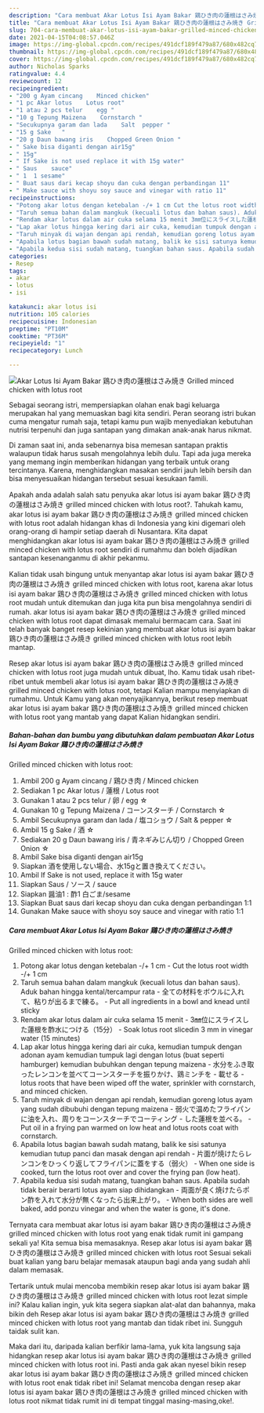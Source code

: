 ```yaml
---
description: "Cara membuat Akar Lotus Isi Ayam Bakar 鶏ひき肉の蓮根はさみ焼き Grilled minced chicken with lotus root Sederhana dan Mudah Dibuat"
title: "Cara membuat Akar Lotus Isi Ayam Bakar 鶏ひき肉の蓮根はさみ焼き Grilled minced chicken with lotus root Sederhana dan Mudah Dibuat"
slug: 704-cara-membuat-akar-lotus-isi-ayam-bakar-grilled-minced-chicken-with-lotus-root-sederhana-dan-mudah-dibuat
date: 2021-04-15T04:08:57.046Z
image: https://img-global.cpcdn.com/recipes/491dcf189f479a87/680x482cq70/akar-lotus-isi-ayam-bakar-鶏ひき肉の蓮根はさみ焼き-grilled-minced-chicken-with-lotus-root-foto-resep-utama.jpg
thumbnail: https://img-global.cpcdn.com/recipes/491dcf189f479a87/680x482cq70/akar-lotus-isi-ayam-bakar-鶏ひき肉の蓮根はさみ焼き-grilled-minced-chicken-with-lotus-root-foto-resep-utama.jpg
cover: https://img-global.cpcdn.com/recipes/491dcf189f479a87/680x482cq70/akar-lotus-isi-ayam-bakar-鶏ひき肉の蓮根はさみ焼き-grilled-minced-chicken-with-lotus-root-foto-resep-utama.jpg
author: Nicholas Sparks
ratingvalue: 4.4
reviewcount: 12
recipeingredient:
- "200 g Ayam cincang    Minced chicken"
- "1 pc Akar lotus    Lotus root"
- "1 atau 2 pcs telur    egg "
- "10 g Tepung Maizena    Cornstarch "
- "Secukupnya garam dan lada    Salt  pepper "
- "15 g Sake   "
- "20 g Daun bawang iris    Chopped Green Onion "
- " Sake bisa diganti dengan air15g"
- " 15g"
- " If Sake is not used replace it with 15g water"
- " Saus    sauce"
- " 1  1 sesame"
- " Buat saus dari kecap shoyu dan cuka dengan perbandingan 11"
- " Make sauce with shoyu soy sauce and vinegar with ratio 11"
recipeinstructions:
- "Potong akar lotus dengan ketebalan -/+ 1 cm Cut the lotus root width -/+ 1 cm"
- "Taruh semua bahan dalam mangkuk (kecuali lotus dan bahan saus). Aduk bahan hingga kental/tercampur rata 全ての材料をボウルに入れて、粘りが出るまで練る。 Put all ingredients in a bowl and knead until sticky"
- "Rendam akar lotus dalam air cuka selama 15 menit 3㎜位にスライスした蓮根を酢水につける（15分） Soak lotus root sliced ​​in 3 mm in vinegar water (15 minutes)"
- "Lap akar lotus hingga kering dari air cuka, kemudian tumpuk dengan adonan ayam kemudian tumpuk lagi dengan lotus (buat seperti hamburger) kemudian bubuhkan dengan tepung maizena 水分をふき取ったレンコンを並べてコーンスターチを振りかけ、鶏ミンチを 載せる lotus roots that have been wiped off the water, sprinkler with cornstarch, and minced chicken."
- "Taruh minyak di wajan dengan api rendah, kemudian goreng lotus ayam yang sudah dibubuhi dengan tepung maizena 弱火で温めたフライパンに油を入れ、周りをコーンスターチでコーティング した蓮根を並べる。 Put oil in a frying pan warmed on low heat and lotus roots coat with cornstarch."
- "Apabila lotus bagian bawah sudah matang, balik ke sisi satunya kemudian tutup panci dan masak dengan api rendah 片面が焼けたらレンコンをひっくり返してフライパンに蓋をする（弱火） When one side is cooked, turn the lotus root over and cover the frying pan (low heat)."
- "Apabila kedua sisi sudah matang, tuangkan bahan saus. Apabila sudah tidak berair berarti lotus ayam siap dihidangkan 両面が良く焼けたらポン酢を入れて水分が無くなったら出来上がり。 When both sides are well baked, add ponzu vinegar and when the water is gone, it&#39;s done."
categories:
- Resep
tags:
- akar
- lotus
- isi

katakunci: akar lotus isi 
nutrition: 105 calories
recipecuisine: Indonesian
preptime: "PT10M"
cooktime: "PT36M"
recipeyield: "1"
recipecategory: Lunch

---
```



![Akar Lotus Isi Ayam Bakar 鶏ひき肉の蓮根はさみ焼き
Grilled minced chicken with lotus root](https://img-global.cpcdn.com/recipes/491dcf189f479a87/680x482cq70/akar-lotus-isi-ayam-bakar-鶏ひき肉の蓮根はさみ焼き-grilled-minced-chicken-with-lotus-root-foto-resep-utama.jpg)

Sebagai seorang istri, mempersiapkan olahan enak bagi keluarga merupakan hal yang memuaskan bagi kita sendiri. Peran seorang istri bukan cuma mengatur rumah saja, tetapi kamu pun wajib menyediakan kebutuhan nutrisi terpenuhi dan juga santapan yang dimakan anak-anak harus nikmat.

Di zaman  saat ini, anda sebenarnya bisa memesan santapan praktis walaupun tidak harus susah mengolahnya lebih dulu. Tapi ada juga mereka yang memang ingin memberikan hidangan yang terbaik untuk orang tercintanya. Karena, menghidangkan masakan sendiri jauh lebih bersih dan bisa menyesuaikan hidangan tersebut sesuai kesukaan famili. 



Apakah anda adalah salah satu penyuka akar lotus isi ayam bakar 鶏ひき肉の蓮根はさみ焼き
grilled minced chicken with lotus root?. Tahukah kamu, akar lotus isi ayam bakar 鶏ひき肉の蓮根はさみ焼き
grilled minced chicken with lotus root adalah hidangan khas di Indonesia yang kini digemari oleh orang-orang di hampir setiap daerah di Nusantara. Kita dapat menghidangkan akar lotus isi ayam bakar 鶏ひき肉の蓮根はさみ焼き
grilled minced chicken with lotus root sendiri di rumahmu dan boleh dijadikan santapan kesenanganmu di akhir pekanmu.

Kalian tidak usah bingung untuk menyantap akar lotus isi ayam bakar 鶏ひき肉の蓮根はさみ焼き
grilled minced chicken with lotus root, karena akar lotus isi ayam bakar 鶏ひき肉の蓮根はさみ焼き
grilled minced chicken with lotus root mudah untuk ditemukan dan juga kita pun bisa mengolahnya sendiri di rumah. akar lotus isi ayam bakar 鶏ひき肉の蓮根はさみ焼き
grilled minced chicken with lotus root dapat dimasak memalui bermacam cara. Saat ini telah banyak banget resep kekinian yang membuat akar lotus isi ayam bakar 鶏ひき肉の蓮根はさみ焼き
grilled minced chicken with lotus root lebih mantap.

Resep akar lotus isi ayam bakar 鶏ひき肉の蓮根はさみ焼き
grilled minced chicken with lotus root juga mudah untuk dibuat, lho. Kamu tidak usah ribet-ribet untuk membeli akar lotus isi ayam bakar 鶏ひき肉の蓮根はさみ焼き
grilled minced chicken with lotus root, tetapi Kalian mampu menyiapkan di rumahmu. Untuk Kamu yang akan menyajikannya, berikut resep membuat akar lotus isi ayam bakar 鶏ひき肉の蓮根はさみ焼き
grilled minced chicken with lotus root yang mantab yang dapat Kalian hidangkan sendiri.

<!--inarticleads1-->

##### Bahan-bahan dan bumbu yang dibutuhkan dalam pembuatan Akar Lotus Isi Ayam Bakar 鶏ひき肉の蓮根はさみ焼き
Grilled minced chicken with lotus root:

1. Ambil 200 g Ayam cincang / 鶏ひき肉 / Minced chicken
1. Sediakan 1 pc Akar lotus / 蓮根 / Lotus root
1. Gunakan 1 atau 2 pcs telur / 卵 / egg ☆
1. Gunakan 10 g Tepung Maizena / コーンスターチ / Cornstarch ☆
1. Ambil Secukupnya garam dan lada / 塩コショウ / Salt &amp; pepper ☆
1. Ambil 15 g Sake / 酒 ☆
1. Sediakan 20 g Daun bawang iris / 青ネギみじん切り / Chopped Green Onion ☆
1. Ambil  Sake bisa diganti dengan air15g
1. Siapkan  酒を使用しない場合、水15gと置き換えてください。
1. Ambil  If Sake is not used, replace it with 15g water
1. Siapkan  Saus / ソース / sauce
1. Siapkan  醤油1 : 酢1 白ごま/sesame
1. Siapkan  Buat saus dari kecap shoyu dan cuka dengan perbandingan 1:1
1. Gunakan  Make sauce with shoyu soy sauce and vinegar with ratio 1:1




<!--inarticleads2-->

##### Cara membuat Akar Lotus Isi Ayam Bakar 鶏ひき肉の蓮根はさみ焼き
Grilled minced chicken with lotus root:

1. Potong akar lotus dengan ketebalan -/+ 1 cm - Cut the lotus root width -/+ 1 cm
1. Taruh semua bahan dalam mangkuk (kecuali lotus dan bahan saus). Aduk bahan hingga kental/tercampur rata - 全ての材料をボウルに入れて、粘りが出るまで練る。 - Put all ingredients in a bowl and knead until sticky
1. Rendam akar lotus dalam air cuka selama 15 menit - 3㎜位にスライスした蓮根を酢水につける（15分） - Soak lotus root sliced ​​in 3 mm in vinegar water (15 minutes)
1. Lap akar lotus hingga kering dari air cuka, kemudian tumpuk dengan adonan ayam kemudian tumpuk lagi dengan lotus (buat seperti hamburger) kemudian bubuhkan dengan tepung maizena - 水分をふき取ったレンコンを並べてコーンスターチを振りかけ、鶏ミンチを - 載せる - lotus roots that have been wiped off the water, sprinkler with cornstarch, and minced chicken.
1. Taruh minyak di wajan dengan api rendah, kemudian goreng lotus ayam yang sudah dibubuhi dengan tepung maizena - 弱火で温めたフライパンに油を入れ、周りをコーンスターチでコーティング - した蓮根を並べる。 - Put oil in a frying pan warmed on low heat and lotus roots coat with cornstarch.
1. Apabila lotus bagian bawah sudah matang, balik ke sisi satunya kemudian tutup panci dan masak dengan api rendah - 片面が焼けたらレンコンをひっくり返してフライパンに蓋をする（弱火） - When one side is cooked, turn the lotus root over and cover the frying pan (low heat).
1. Apabila kedua sisi sudah matang, tuangkan bahan saus. Apabila sudah tidak berair berarti lotus ayam siap dihidangkan - 両面が良く焼けたらポン酢を入れて水分が無くなったら出来上がり。 - When both sides are well baked, add ponzu vinegar and when the water is gone, it&#39;s done.




Ternyata cara membuat akar lotus isi ayam bakar 鶏ひき肉の蓮根はさみ焼き
grilled minced chicken with lotus root yang enak tidak rumit ini gampang sekali ya! Kita semua bisa memasaknya. Resep akar lotus isi ayam bakar 鶏ひき肉の蓮根はさみ焼き
grilled minced chicken with lotus root Sesuai sekali buat kalian yang baru belajar memasak ataupun bagi anda yang sudah ahli dalam memasak.

Tertarik untuk mulai mencoba membikin resep akar lotus isi ayam bakar 鶏ひき肉の蓮根はさみ焼き
grilled minced chicken with lotus root lezat simple ini? Kalau kalian ingin, yuk kita segera siapkan alat-alat dan bahannya, maka bikin deh Resep akar lotus isi ayam bakar 鶏ひき肉の蓮根はさみ焼き
grilled minced chicken with lotus root yang mantab dan tidak ribet ini. Sungguh taidak sulit kan. 

Maka dari itu, daripada kalian berfikir lama-lama, yuk kita langsung saja hidangkan resep akar lotus isi ayam bakar 鶏ひき肉の蓮根はさみ焼き
grilled minced chicken with lotus root ini. Pasti anda gak akan nyesel bikin resep akar lotus isi ayam bakar 鶏ひき肉の蓮根はさみ焼き
grilled minced chicken with lotus root enak tidak ribet ini! Selamat mencoba dengan resep akar lotus isi ayam bakar 鶏ひき肉の蓮根はさみ焼き
grilled minced chicken with lotus root nikmat tidak rumit ini di tempat tinggal masing-masing,oke!.

